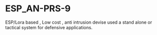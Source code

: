 # ESP_AN-PRS-9
ESP/Lora based , Low cost , anti intrusion devise used a stand alone or tactical system for defensive applications. 
